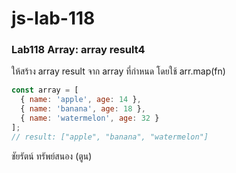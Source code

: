 # js-lab-118
### Lab118 Array: array result4
ให้สร้าง array result จาก array ที่กำหนด โดยใช้ arr.map(fn)

```JavaScript
const array = [
  { name: 'apple', age: 14 },
  { name: 'banana', age: 18 },
  { name: 'watermelon', age: 32 }
];
// result: ["apple", "banana", "watermelon"]
```

ชัยรัตน์ ทรัพย์สนอง (ตูน)
